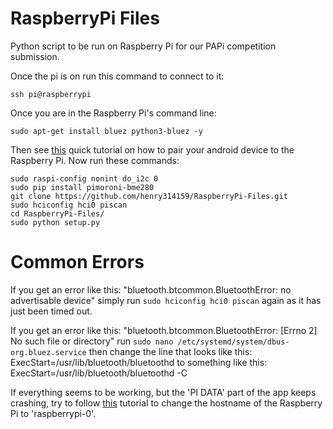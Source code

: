 # RaspberryPi Files

Python script to be run on Raspberry Pi for our PAPi competition submission.

Once the pi is on run this command to connect to it:
```
ssh pi@raspberrypi
```
Once you are in the Raspberry Pi's command line:
```
sudo apt-get install bluez python3-bluez -y
```
Then see [this](https://bluedot.readthedocs.io/en/latest/pairpiandroid.html) quick tutorial on how to pair your android device to the Raspberry Pi.
Now run these commands:
```
sudo raspi-config nonint do_i2c 0
sudo pip install pimoroni-bme280
git clone https://github.com/henry314159/RaspberryPi-Files.git
sudo hciconfig hci0 piscan
cd RaspberryPi-Files/
sudo python setup.py
```

# Common Errors

If you get an error like this: 
"bluetooth.btcommon.BluetoothError: no advertisable device"
simply run `sudo hciconfig hci0 piscan` again as it has just been timed out.

If you get an error like this:
"bluetooth.btcommon.BluetoothError: [Errno 2] No such file or directory"
run `sudo nano /etc/systemd/system/dbus-org.bluez.service` then change the line that looks like this:
ExecStart=/usr/lib/bluetooth/bluetoothd
to something like this:
ExecStart=/usr/lib/bluetooth/bluetoothd -C

If everything seems to be working, but the 'PI DATA' part of the app keeps crashing, try to follow [this](https://thepihut.com/blogs/raspberry-pi-tutorials/19668676-renaming-your-raspberry-pi-the-hostname) tutorial to change the hostname of the Raspberry Pi to 'raspberrypi-0'.
